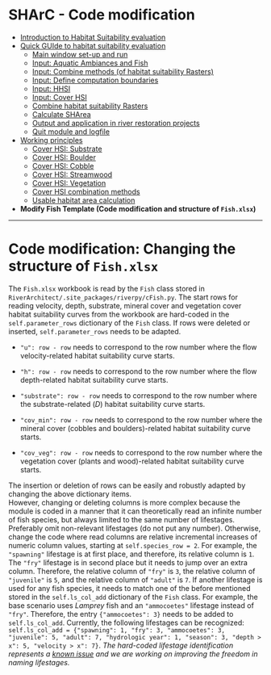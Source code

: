 SHArC - Code modification
==================

- [Introduction to Habitat Suitability evaluation](SHArC#heintro)
- [Quick GUIde to habitat suitability evaluation](SHArC#hequick)
  * [Main window set-up and run](SHArC#hegui)
  * [Input: Aquatic Ambiances and Fish](SHArC#hefish)
  * [Input: Combine methods (of habitat suitability Rasters)](SHArC#hecombine)
  * [Input: Define computation boundaries](SHArC#hebound)
  * [Input: HHSI](SHArC#hemakehsi)
  * [Input: Cover HSI](SHArC#hemakecovhsi)
  * [Combine habitat suitability Rasters](SHArC#herunchsi)
  * [Calculate SHArea](SHArC#herunSHArea)
  * [Output and application in river restoration projects](SHArC#heoutput)
  * [Quit module and logfile](SHArC#hequit)
- [Working principles](SHArC-working-principles#heprin)
  * [Cover HSI: Substrate](SHArC-working-principles#subshsi)
  * [Cover HSI: Boulder](SHArC-working-principles#bouhsi)
  * [Cover HSI: Cobble](SHArC-working-principles#cobhsi)
  * [Cover HSI: Streamwood](SHArC-working-principles#woohsi)
  * [Cover HSI: Vegetation](SHArC-working-principles#veghsi)
  * [Cover HSI combination methods](SHArC-working-principles#hecombinecov)
  * [Usable habitat area calculation](SHArC-working-principles#hewuamethods)
- **Modify Fish Template (Code modification and structure of `Fish.xlsx`)**
***

# Code modification: Changing the structure of `Fish.xlsx`<a name="hecode"></a>

The `Fish.xlsx` workbook is read by the `Fish` class stored in `RiverArchitect/.site_packages/riverpy/cFish.py`. The start rows for reading velocity, depth, substrate, mineral cover and vegetation cover habitat suitability curves from the workbook are hard-coded in the `self.parameter_rows` dictionary of the `Fish` class. If rows were deleted or inserted, `self.parameter_rows` needs to be adapted.

-   `"u": row - row` needs to correspond to the row number where the flow velocity-related habitat suitability curve starts.

-   `"h": row - row` needs to correspond to the row number where the flow depth-related habitat suitability curve starts.

-   `"substrate": row - row` needs to correspond to the row number where the substrate-related (*D*) habitat suitability curve starts.

-   `"cov_min": row - row` needs to correspond to the row number where the mineral cover (cobbles and boulders)-related habitat suitability curve starts.

-   `"cov_veg": row - row` needs to correspond to the row number where the vegetation cover (plants and wood)-related habitat suitability curve starts.

The insertion or deletion of rows can be easily and robustly adapted by changing the above dictionary items.\
However, changing or deleting columns is more complex because the module is coded in a manner that it can theoretically read an infinite number of fish species, but always limited to the same number of lifestages.
Preferably omit non-relevant lifestages (do not put any number). Otherwise, change the code where read columns are relative incremental increases of numeric column values, starting at `self.species_row = 2`. For example, the `"spawning"` lifestage is at first place, and therefore, its relative column is `1`. The `"fry"` lifestage is in second place but it needs to jump over an extra column. Therefore, the relative column of `"fry"` is `3`, the relative column of `"juvenile"` is `5`, and the relative column of `"adult"` is `7`. If another lifestage is used for any fish species, it needs to match one of the before mentioned stored in the `self.ls_col_add` dictionary of the `Fish` class. For example, the base scenario uses *Lamprey* fish and an `"ammocoetes"` lifestage instead of `"fry"`. Therefore, the entry `{"ammocoetes": 3}` needs to be added to `self.ls_col_add`.
Currently, the following lifestages can be recognized: `self.ls_col_add = {"spawning": 1, "fry": 3, "ammocoetes": 3, "juvenile": 5, "adult": 7, "hydrologic year": 1, "season": 3, "depth > x": 5, "velocity > x": 7}`.
*The hard-coded lifestage identification represents a [known issue](Troubleshooting#issues) and we are working on improving the freedom in naming lifestages.*

[1]: https://github.com/RiverArchitect/Welcome/wiki/Installation
[2]: https://github.com/RiverArchitect/Welcome/wiki/Signposts
[3]: https://github.com/RiverArchitect/Welcome/wiki/LifespanDesign
[4]: https://github.com/RiverArchitect/Welcome/wiki/MaxLifespan
[5]: https://github.com/RiverArchitect/Welcome/wiki/ModifyTerrain
[6]: https://github.com/RiverArchitect/Welcome/wiki/SHArC
[7]: https://github.com/RiverArchitect/Welcome/wiki/ProjectMaker
[8]: https://github.com/RiverArchitect/Welcome/wiki/Tools
[9]: https://github.com/RiverArchitect/Welcome/wiki/FAQ
[10]: https://github.com/RiverArchitect/Welcome/wiki/Troubleshooting
